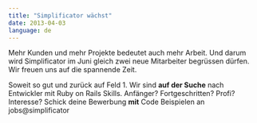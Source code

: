```yaml
---
title: "Simplificator wächst"
date: 2013-04-03
language: de
---
```


Mehr Kunden und mehr Projekte bedeutet auch mehr Arbeit. Und darum wird Simplificator im Juni gleich zwei neue Mitarbeiter begrüssen dürfen. Wir freuen uns auf die spannende Zeit.

Soweit so gut und zurück auf Feld 1. Wir sind **auf der Suche** nach Entwickler mit Ruby on Rails Skills. Anfänger? Fortgeschritten? Profi? Interesse? Schick deine Bewerbung **mit** Code Beispielen an jobs@simplificator
